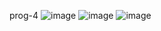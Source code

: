 
prog-4
![image](https://github.com/user-attachments/assets/614bd692-f26d-4359-aa3f-3ffd817c58a3)
![image](https://github.com/user-attachments/assets/197f0506-de4b-4abe-8934-e67cf943b52c)
![image](https://github.com/user-attachments/assets/e3ba9702-cc5e-4535-9aa5-3cf1e2c0054c)
